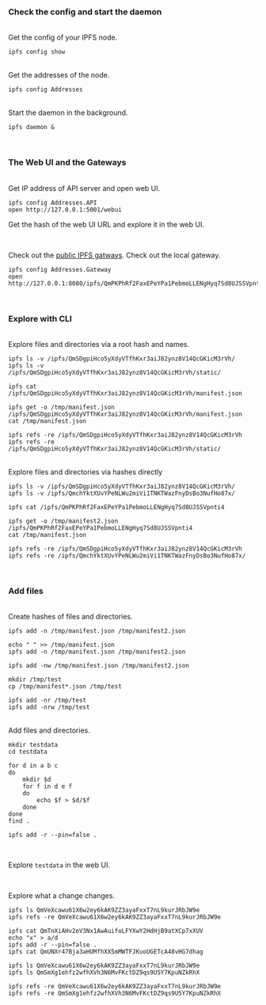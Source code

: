 ### Check the config and start the daemon

<br>
Get the config of your IPFS node.

```
ipfs config show
```

<br>
Get the addresses of the node.

```
ipfs config Addresses
```


<br>
Start the daemon in the background.

```
ipfs daemon &
```

<br>

### The Web UI and the Gateways

<br>
Get IP address of API server and open web UI.

```
ipfs config Addresses.API
open http://127.0.0.1:5001/webui
```

Get the hash of the web UI URL and explore it in the web UI. 

<br>

Check out the [public IPFS gatways](https://ipfs.github.io/public-gateway-checker/).
Check out the local gateway.

```
ipfs config Addresses.Gateway
open http://127.0.0.1:8080/ipfs/QmPKPhRf2FaxEPeYPa1PebmoLLENgHyq7Sd8UJSSVpnti4
```

<br>

### Explore with CLI 

<br>
Explore files and directories via a root hash and names.

```
ipfs ls -v /ipfs/QmSDgpiHco5yXdyVTfhKxr3aiJ82ynz8V14QcGKicM3rVh/
ipfs ls -v /ipfs/QmSDgpiHco5yXdyVTfhKxr3aiJ82ynz8V14QcGKicM3rVh/static/

ipfs cat /ipfs/QmSDgpiHco5yXdyVTfhKxr3aiJ82ynz8V14QcGKicM3rVh/manifest.json

ipfs get -o /tmp/manifest.json /ipfs/QmSDgpiHco5yXdyVTfhKxr3aiJ82ynz8V14QcGKicM3rVh/manifest.json
cat /tmp/manifest.json

ipfs refs -re /ipfs/QmSDgpiHco5yXdyVTfhKxr3aiJ82ynz8V14QcGKicM3rVh
ipfs refs -re /ipfs/QmSDgpiHco5yXdyVTfhKxr3aiJ82ynz8V14QcGKicM3rVh/static/
```

<br>
Explore files and directories via hashes directly

```
ipfs ls -v /ipfs/QmSDgpiHco5yXdyVTfhKxr3aiJ82ynz8V14QcGKicM3rVh/
ipfs ls -v /ipfs/QmchYktXUvYPeNLWu2miVi1TNKTWazFnyDsBo3NufHo87x/

ipfs cat /ipfs/QmPKPhRf2FaxEPeYPa1PebmoLLENgHyq7Sd8UJSSVpnti4

ipfs get -o /tmp/manifest2.json /ipfs/QmPKPhRf2FaxEPeYPa1PebmoLLENgHyq7Sd8UJSSVpnti4
cat /tmp/manifest.json

ipfs refs -re /ipfs/QmSDgpiHco5yXdyVTfhKxr3aiJ82ynz8V14QcGKicM3rVh
ipfs refs -re /ipfs/QmchYktXUvYPeNLWu2miVi1TNKTWazFnyDsBo3NufHo87x/
```
<br>

### Add files

<br>
Create hashes of files and directories.

```
ipfs add -n /tmp/manifest.json /tmp/manifest2.json

echo " " >> /tmp/manifest.json
ipfs add -n /tmp/manifest.json /tmp/manifest2.json

ipfs add -nw /tmp/manifest.json /tmp/manifest2.json

mkdir /tmp/test
cp /tmp/manifest*.json /tmp/test

ipfs add -nr /tmp/test
ipfs add -nrw /tmp/test
```

<br>
Add files and directories.

```
mkdir testdata
cd testdata

for d in a b c
do
    mkdir $d
    for f in d e f
    do
        echo $f > $d/$f
    done
done
find .

ipfs add -r --pin=false .
```

<br>

Explore ```testdata``` in the web UI.


<br>

Explore what a change changes.

```
ipfs ls QmVeXcawu61X6w2ey6kAK9ZZ3ayaFxxT7nL9kurJRbJW9e
ipfs refs -re QmVeXcawu61X6w2ey6kAK9ZZ3ayaFxxT7nL9kurJRbJW9e

ipfs cat QmTnXiAHv2eV3Nx1AwAuifoLFYXwY2HdHjB9atXCp7xXUV
echo "x" > a/d
ipfs add -r --pin=false .
ipfs cat QmUNXr47Bja3aHUMfhXX5mMWTFJKuoUGETcA48vHG7dhag

ipfs ls QmVeXcawu61X6w2ey6kAK9ZZ3ayaFxxT7nL9kurJRbJW9e
ipfs ls QmSmXg1ehfz2wfhXVh3N6MvFKctDZ9qs9U5Y7KpuNZkRhX

ipfs refs -re QmVeXcawu61X6w2ey6kAK9ZZ3ayaFxxT7nL9kurJRbJW9e
ipfs refs -re QmSmXg1ehfz2wfhXVh3N6MvFKctDZ9qs9U5Y7KpuNZkRhX
```


